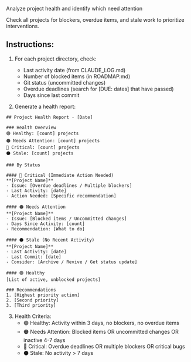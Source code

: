 Analyze project health and identify which need attention

Check all projects for blockers, overdue items, and stale work to prioritize interventions.

## Instructions:
1. For each project directory, check:
   - Last activity date (from CLAUDE_LOG.md)
   - Number of blocked items (in ROADMAP.md)
   - Git status (uncommitted changes)
   - Overdue deadlines (search for [DUE: dates] that have passed)
   - Days since last commit

2. Generate a health report:

```
## Project Health Report - [Date]

### Health Overview
🟢 Healthy: [count] projects
🟠 Needs Attention: [count] projects  
🔴 Critical: [count] projects
⚫ Stale: [count] projects

### By Status

#### 🔴 Critical (Immediate Action Needed)
**[Project Name]**
- Issue: [Overdue deadlines / Multiple blockers]
- Last Activity: [date]
- Action Needed: [Specific recommendation]

#### 🟠 Needs Attention
**[Project Name]**
- Issue: [Blocked items / Uncommitted changes]
- Days Since Activity: [count]
- Recommendation: [What to do]

#### ⚫ Stale (No Recent Activity)
**[Project Name]**
- Last Activity: [date]
- Last Commit: [date]
- Consider: [Archive / Revive / Get status update]

#### 🟢 Healthy
[List of active, unblocked projects]

### Recommendations
1. [Highest priority action]
2. [Second priority]
3. [Third priority]
```

3. Health Criteria:
   - 🟢 Healthy: Activity within 3 days, no blockers, no overdue items
   - 🟠 Needs Attention: Blocked items OR uncommitted changes OR inactive 4-7 days
   - 🔴 Critical: Overdue deadlines OR multiple blockers OR critical bugs
   - ⚫ Stale: No activity > 7 days